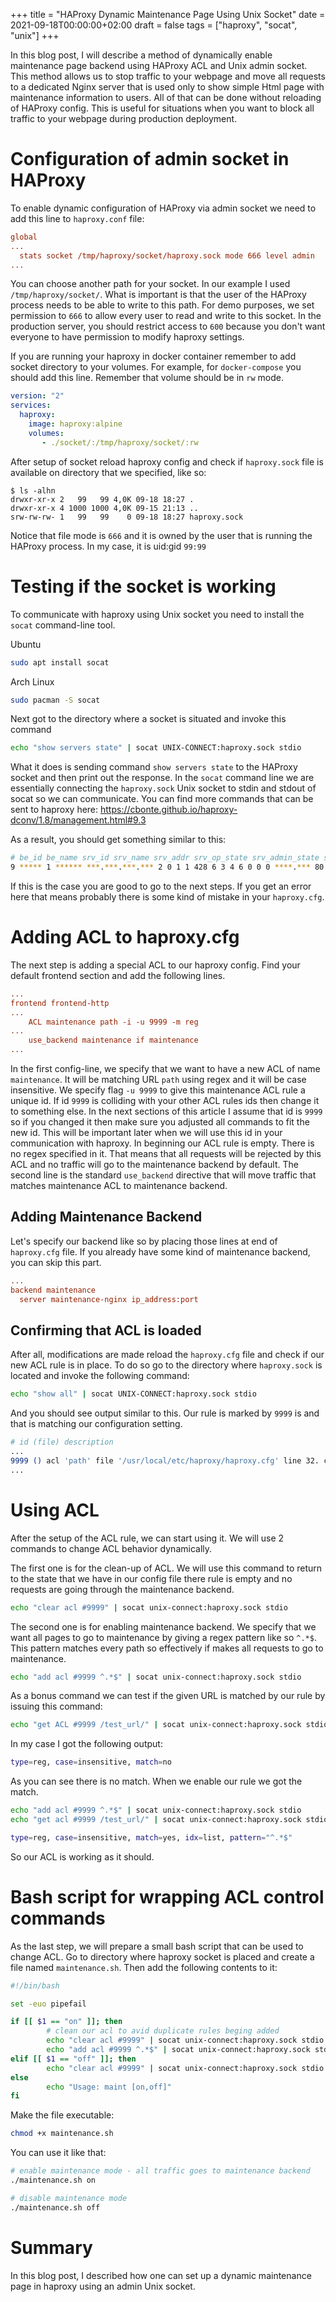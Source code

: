 +++
title = "HAProxy Dynamic Maintenance Page Using Unix Socket"
date = 2021-09-18T00:00:00+02:00
draft = false
tags = ["haproxy", "socat", "unix"]
+++

In this blog post, I will describe a method of dynamically enable maintenance page backend using HAProxy
ACL and Unix admin socket. This method allows us to stop traffic to your webpage and move all requests to a dedicated
Nginx server that is used only to show simple Html page with maintenance information to users. All of that can
be done without reloading of HAProxy config. This is useful for situations when you want to block all traffic to
your webpage during production deployment.

# Configuration of admin socket in HAProxy

To enable dynamic configuration of HAProxy via admin socket we need to add this line to `haproxy.conf` file:

```ini
global
...
  stats socket /tmp/haproxy/socket/haproxy.sock mode 666 level admin
...
```

You can choose another path for your socket. In our example I used `/tmp/haproxy/socket/`.
What is important is that the user of the HAProxy process needs to be able to write
to this path. For demo purposes, we set permission to `666` to allow every user to read and write to
this socket. In the production server, you should restrict access to `600` because you don't want everyone to have
permission to modify haproxy settings.

If you are running your haproxy in docker container remember to add socket directory to your volumes. For example,
for `docker-compose` you should add this line. Remember that volume should be in `rw` mode.

```yaml
version: "2"
services:
  haproxy:
    image: haproxy:alpine
    volumes:
       - ./socket/:/tmp/haproxy/socket/:rw
```

After setup of socket reload haproxy config and check if `haproxy.sock` file is available on directory that we
specified, like so:

```shell
$ ls -alhn
drwxr-xr-x 2   99   99 4,0K 09-18 18:27 .
drwxr-xr-x 4 1000 1000 4,0K 09-15 21:13 ..
srw-rw-rw- 1   99   99    0 09-18 18:27 haproxy.sock
```

Notice that file mode is `666` and it is owned by the user that is running the HAProxy process. In my case, it is uid:gid `99:99`

# Testing if the socket is working

To communicate with haproxy using Unix socket you need to install the `socat` command-line tool.

Ubuntu
```bash
sudo apt install socat
```
Arch Linux
```bash
sudo pacman -S socat
```

Next got to the directory where a socket is situated and invoke this command

```bash
echo "show servers state" | socat UNIX-CONNECT:haproxy.sock stdio
```

What it does is sending command `show servers state` to the HAProxy socket and then print out the response. In the `socat` command
line we are essentially connecting the `haproxy.sock` Unix socket to stdin and stdout of socat so we can communicate.
You can find more commands that can be sent to haproxy here: https://cbonte.github.io/haproxy-dconv/1.8/management.html#9.3

As a result, you should get something similar to this:

```sh
# be_id be_name srv_id srv_name srv_addr srv_op_state srv_admin_state srv_uweight srv_iweight srv_time_since_last_change srv_check_status srv_check_result srv_check_health srv_check_state srv_agent_state bk_f_forced_id srv_f_forced_id srv_fqdn srv_port srvrecord srv_use_ssl srv_check_port srv_check_addr srv_agent_addr srv_agent_port
9 ***** 1 ****** ***.***.***.*** 2 0 1 1 428 6 3 4 6 0 0 0 ****.*** 80 - 0 0 - - 0
```

If this is the case you are good to go to the next steps. If you get an error here that means probably there is some kind
of mistake in your `haproxy.cfg`.


# Adding ACL to haproxy.cfg

The next step is adding a special ACL to our haproxy config. Find your default frontend section and add the following lines.

```cfg
...
frontend frontend-http
...
    ACL maintenance path -i -u 9999 -m reg
...
    use_backend maintenance if maintenance
...
```

In the first config-line, we specify that we want to have a new ACL of name `maintenance`. It will be matching URL `path` using
regex and it will be case insensitive. We specify flag `-u 9999` to give this maintenance ACL rule a unique id.
If id `9999` is colliding with your other ACL rules ids then change it to something else. In the next sections of this
article I assume that id is `9999` so if you changed it then make sure you adjusted all commands to fit the new id.
This will be important later when we will use this id in your communication with haproxy. In beginning our ACL rule is
empty. There is no regex specified in it. That means that all requests will be rejected by this ACL and no traffic will
go to the maintenance backend by default.
The second line is the standard `use_backend` directive that will move traffic that matches maintenance ACL to maintenance backend.

## Adding Maintenance Backend

Let's specify our backend like so by placing those lines at end of `haproxy.cfg` file. If you already have some kind
of maintenance backend, you can skip this part.

```cfg
...
backend maintenance
  server maintenance-nginx ip_address:port
```

## Confirming that ACL is loaded

After all, modifications are made reload the `haproxy.cfg` file and check if our new ACL rule is in place. To do so
go to the directory where `haproxy.sock` is located and invoke the following command:

```bash
echo "show all" | socat UNIX-CONNECT:haproxy.sock stdio
```
And you should see output similar to this. Our rule is marked by `9999` is and that is matching our configuration
setting.

```sh
# id (file) description
...
9999 () acl 'path' file '/usr/local/etc/haproxy/haproxy.cfg' line 32. curr_ver=0 next_ver=
...
```

# Using ACL

After the setup of the ACL rule, we can start using it. We will use 2 commands to change ACL behavior dynamically.

The first one is for the clean-up of ACL. We will use this command to return to the state that we have in our config file there rule
is empty and no requests are going through the maintenance backend.

```bash
echo "clear acl #9999" | socat unix-connect:haproxy.sock stdio
```

The second one is for enabling maintenance backend. We specify that we want all pages to go to maintenance by giving
a regex pattern like so `^.*$`. This pattern matches every path so effectively if makes all requests to go to maintenance.

```bash
echo "add acl #9999 ^.*$" | socat unix-connect:haproxy.sock stdio
```

As a bonus command we can test if the given URL is matched by our rule by issuing this command:
```bash
echo "get ACL #9999 /test_url/" | socat unix-connect:haproxy.sock stdio
```
In my case I got the following output:
```bash
type=reg, case=insensitive, match=no
```
As you can see there is no match. When we enable our rule we got the match.

```bash
echo "add acl #9999 ^.*$" | socat unix-connect:haproxy.sock stdio
echo "get acl #9999 /test_url/" | socat unix-connect:haproxy.sock stdio
```
```bash
type=reg, case=insensitive, match=yes, idx=list, pattern="^.*$"
```

So our ACL is working as it should.


# Bash script for wrapping ACL control commands

As the last step, we will prepare a small bash script that can be used to change ACL. Go to directory
where haproxy socket is placed and create a file named
`maintenance.sh`. Then add the following contents to it:

```bash
#!/bin/bash

set -euo pipefail

if [[ $1 == "on" ]]; then
        # clean our acl to avid duplicate rules beging added
        echo "clear acl #9999" | socat unix-connect:haproxy.sock stdio
        echo "add acl #9999 ^.*$" | socat unix-connect:haproxy.sock stdio
elif [[ $1 == "off" ]]; then
        echo "clear acl #9999" | socat unix-connect:haproxy.sock stdio
else
        echo "Usage: maint [on,off]"
fi
```

Make the file executable:

```bash
chmod +x maintenance.sh
```

You can use it like that:

```bash
# enable maintenance mode - all traffic goes to maintenance backend
./maintenance.sh on

# disable maintenance mode
./maintenance.sh off
```

# Summary

In this blog post, I described how one can set up a dynamic maintenance page in haproxy using an admin Unix socket.

